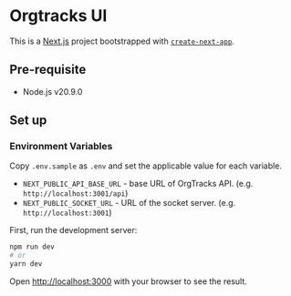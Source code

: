 # Orgtracks UI

This is a [Next.js](https://nextjs.org/) project bootstrapped with [`create-next-app`](https://github.com/vercel/next.js/tree/canary/packages/create-next-app).

## Pre-requisite

- Node.js v20.9.0

## Set up


### Environment Variables

Copy `.env.sample` as `.env` and set the applicable value for each variable.

- `NEXT_PUBLIC_API_BASE_URL` - base URL of OrgTracks API. (e.g. `http://localhost:3001/api`)
- `NEXT_PUBLIC_SOCKET_URL` - URL of the socket server. (e.g. `http://localhost:3001`)

First, run the development server:

```bash
npm run dev
# or
yarn dev
```

Open [http://localhost:3000](http://localhost:3000) with your browser to see the result.

